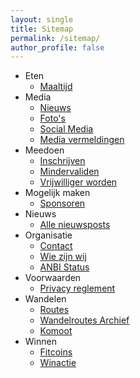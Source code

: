 ```yaml
---
layout: single
title: Sitemap
permalink: /sitemap/
author_profile: false
---
```


* Eten
  * [Maaltijd](/maaltijd)
* Media
  * [Nieuws](/nieuws)
  * [Foto's](/fotos)
  * [Social Media](/socials)
  * [Media vermeldingen](/media)
* Meedoen
  * [Inschrijven](/inschrijven)  
  * [Mindervaliden](/routes/mindervaliden)
  * [Vrijwilliger worden](/organisatie/vrijwilligers)
* Mogelijk maken
  * [Sponsoren](/sponsoren)
* Nieuws
  * [Alle nieuwsposts](/nieuws)
* Organisatie
  * [Contact](/contact)
  * [Wie zijn wij](/organisatie)
  * [ANBI Status](/anbi)
* Voorwaarden
  * [Privacy reglement](/privacy)
* Wandelen
  * [Routes](/routes)
  * [Wandelroutes Archief](/wandelroutes)
  * [Komoot](/komoot)
* Winnen
  * [Fitcoins](/fitcoins)
  * [Winactie](/winactie) 